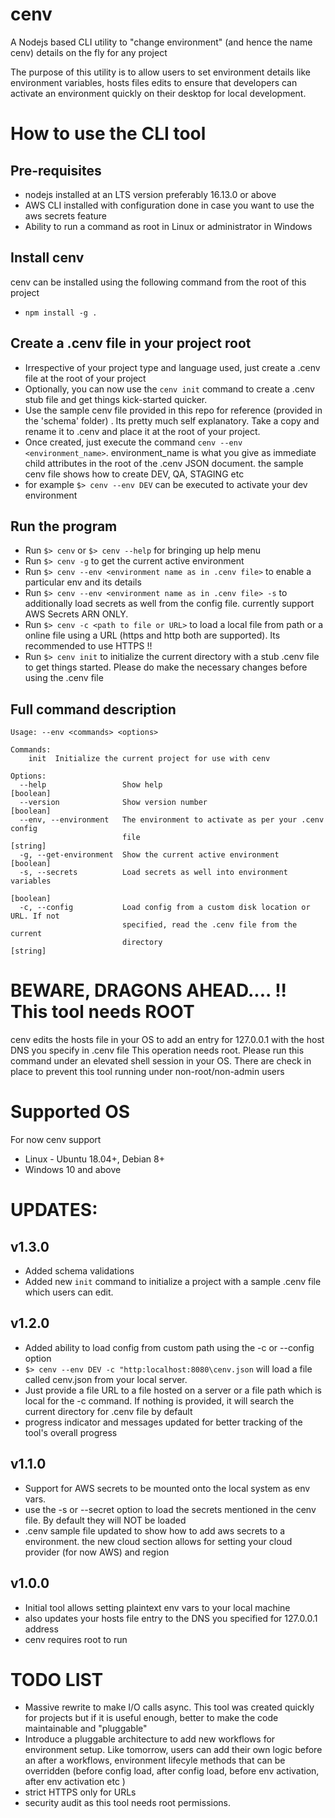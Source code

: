 # cenv
A Nodejs based CLI utility to "change environment" (and hence the name cenv) details on the fly for any project

The purpose of this utility is to allow users to set environment details like environment variables, hosts files edits to ensure that developers can activate an environment quickly on their desktop for local development.

# How to use the CLI tool

## Pre-requisites
* nodejs installed at an LTS version preferably 16.13.0 or above
* AWS CLI installed with configuration done in case you want to use the aws secrets feature
* Ability to run a command as root in Linux or administrator in Windows

## Install cenv
cenv can be installed using the following command from the root of this project
* `npm install -g .`

## Create a .cenv file in your project root
* Irrespective of your project type and language used, just create a .cenv file at the root of your project
* Optionally, you can now use the `cenv init` command to create a .cenv stub file and get things kick-started quicker. 
* Use the sample cenv file provided in this repo for reference (provided in the 'schema' folder) . Its pretty much self explanatory. Take a copy and rename it to .cenv and place it at the root of your project.
* Once created, just execute the command `cenv --env <environment_name>`. environment_name is what you give as immediate child attributes in the root of the .cenv JSON document. the sample cenv file shows how to create DEV, QA, STAGING etc
* for example `$> cenv --env DEV` can be executed to activate your dev environment 

## Run the program
* Run `$> cenv` or `$> cenv --help` for bringing up help menu
* Run `$> cenv -g` to get the current active environment
* Run `$> cenv --env <environment name as in .cenv file>` to enable a particular env and its details 
* Run `$> cenv --env <environment name as in .cenv file> -s` to additionally load secrets as well from the config file. currently support AWS Secrets ARN ONLY.
* Run `$> cenv -c <path to file or URL>` to load a local file from path or a online file using a URL (https and http both are supported). Its recommended to use HTTPS !! 
* Run `$> cenv init` to initialize the current directory with a stub .cenv file to get things started. Please do make the necessary changes before using the .cenv file

## Full command description

```
Usage: --env <commands> <options>

Commands:
    init  Initialize the current project for use with cenv

Options:
  --help                 Show help                                     [boolean]
  --version              Show version number                           [boolean]
  --env, --environment   The environment to activate as per your .cenv config
                         file                                           [string]
  -g, --get-environment  Show the current active environment           [boolean]
  -s, --secrets          Load secrets as well into environment variables
                                                                       [boolean]
  -c, --config           Load config from a custom disk location or URL. If not
                         specified, read the .cenv file from the current
                         directory                                      [string]

```


# BEWARE, DRAGONS AHEAD.... !! This tool needs ROOT 
cenv edits the hosts file in your OS to add an entry for 127.0.0.1 with the host DNS you specify in .cenv file
This operation needs root. Please run this command under an elevated shell session in your OS. There are check in place to prevent this tool running under non-root/non-admin users

# Supported OS
For now cenv support 
* Linux - Ubuntu 18.04+, Debian 8+
* Windows 10 and above

# UPDATES:

## v1.3.0
* Added schema validations
* Added new `init` command to initialize a project with a sample .cenv file which users can edit.

## v1.2.0
* Added ability to load config from custom path using the -c or --config option
* `$> cenv --env DEV -c "http:localhost:8080\cenv.json` will load a file called cenv.json from your local server. 
* Just provide a file URL to a file hosted on a server or a file path which is local for the -c command. If nothing is provided, it will search the current directory for .cenv file by default
* progress indicator and messages updated for better tracking of the tool's overall progress

## v1.1.0
* Support for AWS secrets to be mounted onto the local system as env vars.
* use the -s or --secret option to load the secrets mentioned in the cenv file. By default they will NOT be loaded
* .cenv sample file updated to show how to add aws secrets to a environment. the new cloud section allows for setting your cloud provider (for now AWS) and region

## v1.0.0
* Initial tool allows setting plaintext env vars to your local machine
* also updates your hosts file entry to the DNS you specified for 127.0.0.1 address
* cenv requires root to run

# TODO LIST

* Massive rewrite to make I/O calls async. This tool was created quickly for projects but if it is useful enough, better to make the code maintainable and "pluggable"
* Introduce a pluggable architecture to add new workflows for environment setup. Like tomorrow, users can add their own logic before an after a workflows, environment lifecyle methods that can be overridden (before config load, after config load, before env activation, after env activation etc )
* strict HTTPS only for URLs
* security audit as this tool needs root permissions. 